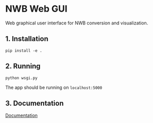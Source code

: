 # NWB Web GUI

Web graphical user interface for NWB conversion and visualization.

## 1. Installation
```
pip install -e .
```

## 2. Running
```
python wsgi.py
```

The app should be running on `localhost:5000`


## 3. Documentation

[Documentation](https://github.com/catalystneuro/nwb-web-gui/tree/master/documentation)
